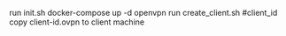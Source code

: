 
run init.sh
docker-compose up -d openvpn
run create_client.sh #client_id
copy client-id.ovpn to client machine
